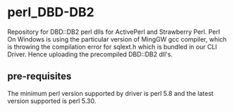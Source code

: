 # perl_DBD-DB2
Repository for DBD::DB2 perl dlls for ActivePerl and Strawberry Perl.
Perl On Windows is using the particular version of MingGW gcc compiler,
which is throwing the compilation error for sqlext.h which is bundled
in our CLI Driver. Hence uploading the precompiled DBD::DB2 dll's.



## pre-requisites

  The minimum perl version supported by driver is perl 5.8 and the latest version supported is perl 5.30.
